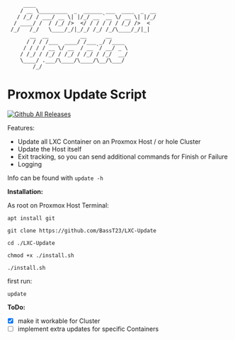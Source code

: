 ```
     ____
    / __ \_________  _  ______ ___  ____  _  __
   / /_/ / ___/ __ \| |/_/ __ `__ \/ __ \| |/_/
  / ____/ /  / /_/ />  </ / / / / / /_/ />  <
 /_/   /_/   \____/_/|_/_/ /_/ /_/\____/_/|_|
       __  __          __      __
      / / / /___  ____/ /___ _/ /____
     / / / / __ \/ __  / __ `/ __/ _ \
    / /_/ / /_/ / /_/ / /_/ / /_/  __/
    \____/ .___/\____/\____/\__/\___/
        /_/
```


**Proxmox Update Script**
=============================
[![Github All Releases](https://img.shields.io/github/downloads/BassT23/LXC-Update/total.svg)]()

Features:
- Update all LXC Container on an Proxmox Host / or hole Cluster
- Update the Host itself
- Exit tracking, so you can send additional commands for Finish or Failure 
- Logging

Info can be found with `update -h`

**Installation:**

As root on Proxmox Host Terminal:
```
apt install git
```
```
git clone https://github.com/BassT23/LXC-Update
```
```
cd ./LXC-Update
```
```
chmod +x ./install.sh
```
```
./install.sh
```
first run:
```
update
```

**ToDo:**

- [x] make it workable for Cluster
- [ ] implement extra updates for specific Containers
